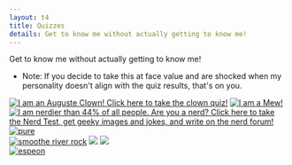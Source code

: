 ```yaml
---
layout: t4
title: Quizzes
details: Get to know me without actually getting to know me!
---
```


Get to know me without actually getting to know me!
- Note: If you decide to take this at face value and are shocked when my personality doesn't align with the quiz results, that's on you.

<div class="rflex">
	<a href='https://clownfred.zone/clownquiz'><img class="quiz" src='https://clownfred.zone/!Media/CQ/AugusteCard2.png' alt='I 	am an Auguste Clown! Click here to take the clown quiz!'></a> 
	<a href="http://www.dragonflycave.com/quizzes/what-pokemon-are-you"><img class="quiz" src="http://www.dragonflycave.com/wpay/mew.gif" alt="I am a Mew!" title="Find out what Pokémon you are at The Cave of Dragonflies"></a>
	<a href="http://www.nerdtests.com/ft_nq.php"><img class="quiz" src="http://www.nerdtests.com/images/ft/nq/63c833dff4.gif" alt="I am nerdier than 44% of all people. Are you a nerd? Click here to take the Nerd Test, get geeky images and jokes, and write on the nerd forum!"></a>
	<a href="http://rice.place/quiz.html"><img class="quiz" src="https://rice.place/ricequiz/sweetrice.png" alt="pure" title="you are sweet rice"></a>
</div>
<div class="rflex">
	<a href="https://swiftyshq.neocities.org/fun/quiz/rock"><img class="quiz" src="https://swiftyshq.neocities.org/img/quiz/rock/r2.png" alt="smoothe river rock" title="ough.... youre so relaxed.... this rock is PERFECT for napping on.... it's warmed by the sun too... .yo.... snzz"></a>
	<a href="https://casiopea.neocities.org/isopod/isopodquiz.html"><img class="quiz" src="https://i.imgur.com/YOPG9hQ.png"></a>
	<a href="https://andou.gay/quiz/donutquiz"><img class="quiz" src="https://andou.gay/quiz/glazed donut.png"></a>
</div>
<div class="rflex">
	<a href="https://swiftyshq.neocities.org/fun/quiz/eon"><img class="quiz" src="https://swiftyshq.neocities.org/img/quiz/eon/vee5.png" alt="espeon" title="relaxed and extroverted, you aren't easily bothered"></a>
</div>